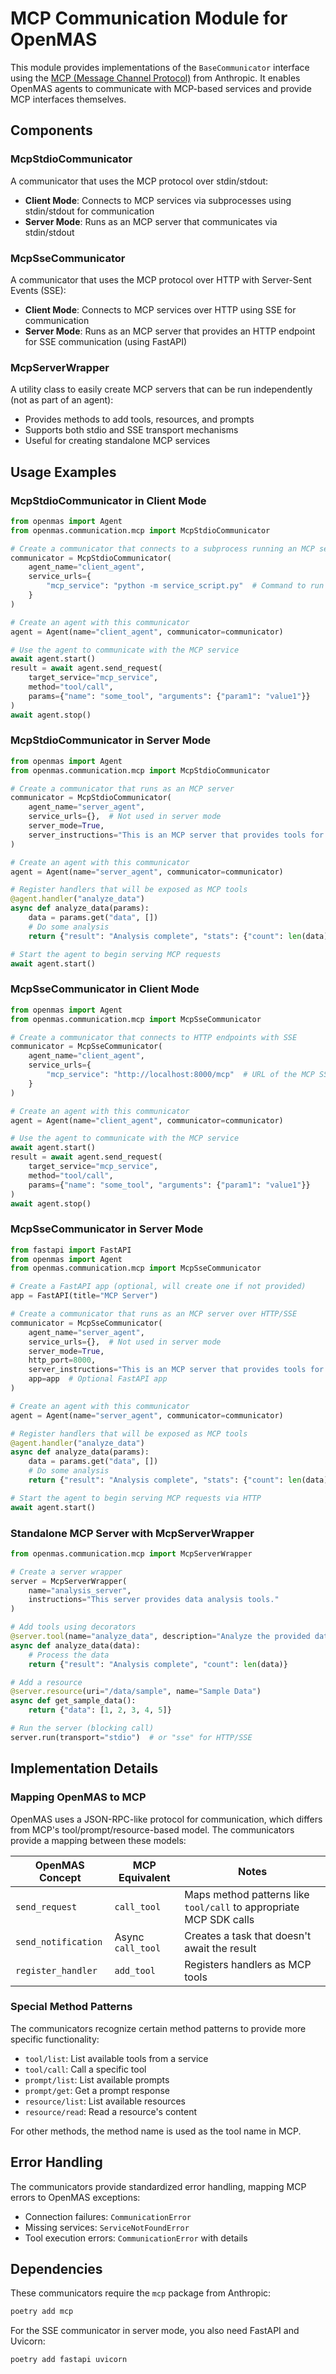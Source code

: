 # MCP Communication Module for OpenMAS

This module provides implementations of the `BaseCommunicator` interface using the [MCP (Message Channel Protocol)](https://github.com/anthropics/anthropic-sdk-python) from Anthropic. It enables OpenMAS agents to communicate with MCP-based services and provide MCP interfaces themselves.

## Components

### McpStdioCommunicator

A communicator that uses the MCP protocol over stdin/stdout:

- **Client Mode**: Connects to MCP services via subprocesses using stdin/stdout for communication
- **Server Mode**: Runs as an MCP server that communicates via stdin/stdout

### McpSseCommunicator

A communicator that uses the MCP protocol over HTTP with Server-Sent Events (SSE):

- **Client Mode**: Connects to MCP services over HTTP using SSE for communication
- **Server Mode**: Runs as an MCP server that provides an HTTP endpoint for SSE communication (using FastAPI)

### McpServerWrapper

A utility class to easily create MCP servers that can be run independently (not as part of an agent):

- Provides methods to add tools, resources, and prompts
- Supports both stdio and SSE transport mechanisms
- Useful for creating standalone MCP services

## Usage Examples

### McpStdioCommunicator in Client Mode

```python
from openmas import Agent
from openmas.communication.mcp import McpStdioCommunicator

# Create a communicator that connects to a subprocess running an MCP server
communicator = McpStdioCommunicator(
    agent_name="client_agent",
    service_urls={
        "mcp_service": "python -m service_script.py"  # Command to run the service
    }
)

# Create an agent with this communicator
agent = Agent(name="client_agent", communicator=communicator)

# Use the agent to communicate with the MCP service
await agent.start()
result = await agent.send_request(
    target_service="mcp_service",
    method="tool/call",
    params={"name": "some_tool", "arguments": {"param1": "value1"}}
)
await agent.stop()
```

### McpStdioCommunicator in Server Mode

```python
from openmas import Agent
from openmas.communication.mcp import McpStdioCommunicator

# Create a communicator that runs as an MCP server
communicator = McpStdioCommunicator(
    agent_name="server_agent",
    service_urls={},  # Not used in server mode
    server_mode=True,
    server_instructions="This is an MCP server that provides tools for analysis."
)

# Create an agent with this communicator
agent = Agent(name="server_agent", communicator=communicator)

# Register handlers that will be exposed as MCP tools
@agent.handler("analyze_data")
async def analyze_data(params):
    data = params.get("data", [])
    # Do some analysis
    return {"result": "Analysis complete", "stats": {"count": len(data)}}

# Start the agent to begin serving MCP requests
await agent.start()
```

### McpSseCommunicator in Client Mode

```python
from openmas import Agent
from openmas.communication.mcp import McpSseCommunicator

# Create a communicator that connects to HTTP endpoints with SSE
communicator = McpSseCommunicator(
    agent_name="client_agent",
    service_urls={
        "mcp_service": "http://localhost:8000/mcp"  # URL of the MCP SSE endpoint
    }
)

# Create an agent with this communicator
agent = Agent(name="client_agent", communicator=communicator)

# Use the agent to communicate with the MCP service
await agent.start()
result = await agent.send_request(
    target_service="mcp_service",
    method="tool/call",
    params={"name": "some_tool", "arguments": {"param1": "value1"}}
)
await agent.stop()
```

### McpSseCommunicator in Server Mode

```python
from fastapi import FastAPI
from openmas import Agent
from openmas.communication.mcp import McpSseCommunicator

# Create a FastAPI app (optional, will create one if not provided)
app = FastAPI(title="MCP Server")

# Create a communicator that runs as an MCP server over HTTP/SSE
communicator = McpSseCommunicator(
    agent_name="server_agent",
    service_urls={},  # Not used in server mode
    server_mode=True,
    http_port=8000,
    server_instructions="This is an MCP server that provides tools for analysis.",
    app=app  # Optional FastAPI app
)

# Create an agent with this communicator
agent = Agent(name="server_agent", communicator=communicator)

# Register handlers that will be exposed as MCP tools
@agent.handler("analyze_data")
async def analyze_data(params):
    data = params.get("data", [])
    # Do some analysis
    return {"result": "Analysis complete", "stats": {"count": len(data)}}

# Start the agent to begin serving MCP requests via HTTP
await agent.start()
```

### Standalone MCP Server with McpServerWrapper

```python
from openmas.communication.mcp import McpServerWrapper

# Create a server wrapper
server = McpServerWrapper(
    name="analysis_server",
    instructions="This server provides data analysis tools."
)

# Add tools using decorators
@server.tool(name="analyze_data", description="Analyze the provided data")
async def analyze_data(data):
    # Process the data
    return {"result": "Analysis complete", "count": len(data)}

# Add a resource
@server.resource(uri="/data/sample", name="Sample Data")
async def get_sample_data():
    return {"data": [1, 2, 3, 4, 5]}

# Run the server (blocking call)
server.run(transport="stdio")  # or "sse" for HTTP/SSE
```

## Implementation Details

### Mapping OpenMAS to MCP

OpenMAS uses a JSON-RPC-like protocol for communication, which differs from MCP's tool/prompt/resource-based model. The communicators provide a mapping between these models:

| OpenMAS Concept | MCP Equivalent | Notes |
|-------------------|----------------|-------|
| `send_request`    | `call_tool`    | Maps method patterns like `tool/call` to appropriate MCP SDK calls |
| `send_notification` | Async `call_tool` | Creates a task that doesn't await the result |
| `register_handler` | `add_tool`    | Registers handlers as MCP tools |

### Special Method Patterns

The communicators recognize certain method patterns to provide more specific functionality:

- `tool/list`: List available tools from a service
- `tool/call`: Call a specific tool
- `prompt/list`: List available prompts
- `prompt/get`: Get a prompt response
- `resource/list`: List available resources
- `resource/read`: Read a resource's content

For other methods, the method name is used as the tool name in MCP.

## Error Handling

The communicators provide standardized error handling, mapping MCP errors to OpenMAS exceptions:

- Connection failures: `CommunicationError`
- Missing services: `ServiceNotFoundError`
- Tool execution errors: `CommunicationError` with details

## Dependencies

These communicators require the `mcp` package from Anthropic:

```bash
poetry add mcp
```

For the SSE communicator in server mode, you also need FastAPI and Uvicorn:

```bash
poetry add fastapi uvicorn
```
